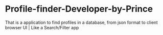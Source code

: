 # Profile-finder-Developer-by-Prince
That is a application to find profiles in a database, from json format to client browser UI | Like a Search/Filter app
